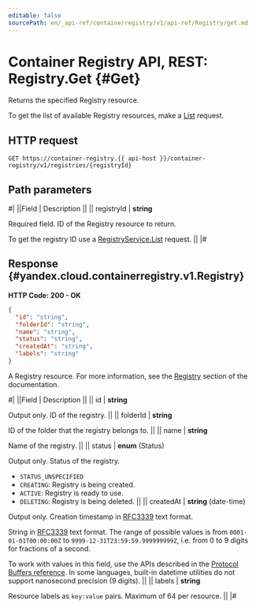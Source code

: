 ```yaml
---
editable: false
sourcePath: en/_api-ref/containerregistry/v1/api-ref/Registry/get.md
---
```


# Container Registry API, REST: Registry.Get {#Get}

Returns the specified Registry resource.

To get the list of available Registry resources, make a [List](/docs/container-registry/api-ref/Registry/list#List) request.

## HTTP request

```
GET https://container-registry.{{ api-host }}/container-registry/v1/registries/{registryId}
```

## Path parameters

#|
||Field | Description ||
|| registryId | **string**

Required field. ID of the Registry resource to return.

To get the registry ID use a [RegistryService.List](/docs/container-registry/api-ref/Registry/list#List) request. ||
|#

## Response {#yandex.cloud.containerregistry.v1.Registry}

**HTTP Code: 200 - OK**

```json
{
  "id": "string",
  "folderId": "string",
  "name": "string",
  "status": "string",
  "createdAt": "string",
  "labels": "string"
}
```

A Registry resource. For more information, see the [Registry](/docs/container-registry/concepts/registry) section of the documentation.

#|
||Field | Description ||
|| id | **string**

Output only. ID of the registry. ||
|| folderId | **string**

ID of the folder that the registry belongs to. ||
|| name | **string**

Name of the registry. ||
|| status | **enum** (Status)

Output only. Status of the registry.

- `STATUS_UNSPECIFIED`
- `CREATING`: Registry is being created.
- `ACTIVE`: Registry is ready to use.
- `DELETING`: Registry is being deleted. ||
|| createdAt | **string** (date-time)

Output only. Creation timestamp in [RFC3339](https://www.ietf.org/rfc/rfc3339.txt) text format.

String in [RFC3339](https://www.ietf.org/rfc/rfc3339.txt) text format. The range of possible values is from
`0001-01-01T00:00:00Z` to `9999-12-31T23:59:59.999999999Z`, i.e. from 0 to 9 digits for fractions of a second.

To work with values in this field, use the APIs described in the
[Protocol Buffers reference](https://developers.google.com/protocol-buffers/docs/reference/overview).
In some languages, built-in datetime utilities do not support nanosecond precision (9 digits). ||
|| labels | **string**

Resource labels as `key:value` pairs. Maximum of 64 per resource. ||
|#